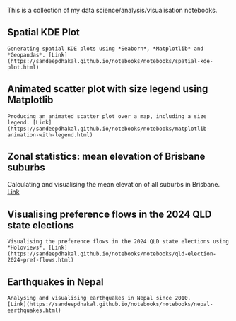 This is a collection of my data science/analysis/visualisation notebooks.

## Spatial KDE Plot
    Generating spatial KDE plots using *Seaborn*, *Matplotlib* and *Geopandas*. [Link](https://sandeepdhakal.github.io/notebooks/notebooks/spatial-kde-plot.html)

## Animated scatter plot with size legend using Matplotlib
    Producing an animated scatter plot over a map, including a size legend. [Link](https://sandeepdhakal.github.io/notebooks/notebooks/matplotlib-animation-with-legend.html)

## Zonal statistics: mean elevation of Brisbane suburbs
   Calculating and visualising the mean elevation of all suburbs in Brisbane. [Link](https://sandeepdhakal.github.io/notebooks/notebooks/brisbane-suburbs-mean-elevation.html) 

## Visualising preference flows in the 2024 QLD state elections 
    Visualising the preference flows in the 2024 QLD state elections using *Holoviews*. [Link](https://sandeepdhakal.github.io/notebooks/notebooks/qld-election-2024-pref-flows.html)

## Earthquakes in Nepal
    Analysing and visualising earthquakes in Nepal since 2010.
    [Link](https://sandeepdhakal.github.io/notebooks/notebooks/nepal-earthquakes.html)
